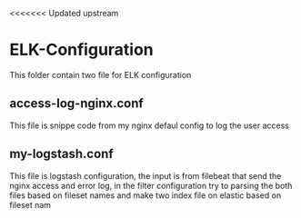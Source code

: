 <<<<<<< Updated upstream
# ELK-Configuration
This folder contain two file for ELK configuration
## access-log-nginx.conf
This file is snippe code from my nginx defaul config to log the user access
## my-logstash.conf
This file is logstash configuration, the input is from filebeat that send the nginx access and error log, in the filter configuration try to parsing the both files based on fileset names and make two index file on elastic based on fileset nam